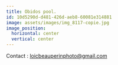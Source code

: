 ```yaml
---
title: Obidos pool.
id: 10d5290d-d481-426d-aeb8-60081e314881
image: assets/images/img_8117-copie.jpg
image_position:
  horizontal: center
  vertical: center
---
```

Contact : [loicbeauperinphoto@gmail.com](loicbeauperinphoto@gmail.com)

